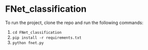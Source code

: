 # FNet_classification

To run the project, clone the repo and run the following commands: 
1) `cd FNet_classification`
2) `pip install -r requirements.txt`
3) `python fnet.py`
